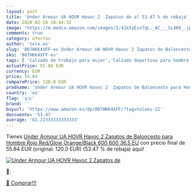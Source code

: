 ```yaml
---
layout: post
title: 'Under Armour UA HOVR Havoc 2  Zapatos de al 53.47 % de rebaja'
date: 2020-02-28 18:44:32
image: 'https://m.media-amazon.com/images/I/41k5yEsx7qL._AC_._SL400_.jpg'
comments: true
category: ofertas
author: 'tole.es'
slug: 'B07HKK4XFF-es Under Armour UA HOVR Havoc 2 Zapatos de Baloncesto para...'
sku: 'B07HKK4XFF-es'
tags: [ 'Calzado de trabajo para mujer','Calzado deportivo para hombre','Calzado sanitario y de hostelería para mujer','Chanclas y sandalias de piscina para hombre','Sandalias y chanclas para niña','Zapatillas y calzado deportivo para hombre','Zapatos','Zapatos para hombre','Zapatos para mujer','Zapatos para niñas pequeñas','Zapatos y complementos','Zuecos sanitarios y de hostelería para mujer','Zuecos y mules para hombre','zapatos', ]
actualPrice: 55.84 EUR
currency: EUR
price: 55.84
comparePrice: 120.0 EUR
prodname: 'Under Armour UA HOVR Havoc 2  Zapatos de Baloncesto para Hombre  Rojo  Red/Glow Orange/Black  600  600   36.5 EU'
country: 'es'
flag: '🇪🇸'
brand: ''
buyurl: 'https://www.amazon.es/dp/B07HKK4XFF/?tag=tolees-21'
descuento: '53.47'
average: '61.22333333333333'
---
```


Tienes [Under Armour UA HOVR Havoc 2  Zapatos de Baloncesto para Hombre  Rojo  Red/Glow Orange/Black  600  600   36.5 EU](https://www.amazon.es/dp/B07HKK4XFF/?tag=tolees-21) con precio final de  55.84 EUR (original: 120.0 EUR) (53.47 %  de rebaja) aqui!

[![Under Armour UA HOVR Havoc 2  Zapatos de](https://m.media-amazon.com/images/I/41k5yEsx7qL._AC_._SL400_.jpg)](https://www.amazon.es/dp/B07HKK4XFF/?tag=tolees-21)

🔎:


[🛒 Comprar!!!](https://www.amazon.es/dp/B07HKK4XFF/?tag=tolees-21)

